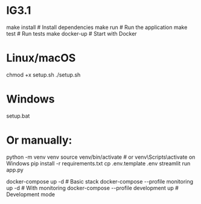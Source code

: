# IG3.1

make install          # Install dependencies
make run             # Run the application
make test            # Run tests
make docker-up       # Start with Docker

# Linux/macOS
chmod +x setup.sh
./setup.sh

# Windows
setup.bat

# Or manually:
python -m venv venv
source venv/bin/activate  # or venv\Scripts\activate on Windows
pip install -r requirements.txt
cp .env.template .env
streamlit run app.py

docker-compose up -d                                    # Basic stack
docker-compose --profile monitoring up -d               # With monitoring
docker-compose --profile development up                 # Development mode
